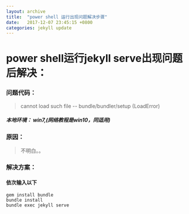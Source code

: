 ```yaml
---
layout: archive
title:  "power shell 运行出现问题解决步骤"
date:   2017-12-07 23:45:15 +0800
categories: jekyll update
---
```

# power shell运行jekyll serve出现问题后解决：
### 问题代码：
> cannot load such file -- bundle/bundler/setup (LoadError)

##### 本地环境： win7,(网络教程是win10，同适用)

### 原因：
 > 不明白。。

### 解决方案：

#### 依次输入以下
```
gem install bundle
bundle install
bundle exec jekyll serve
```
